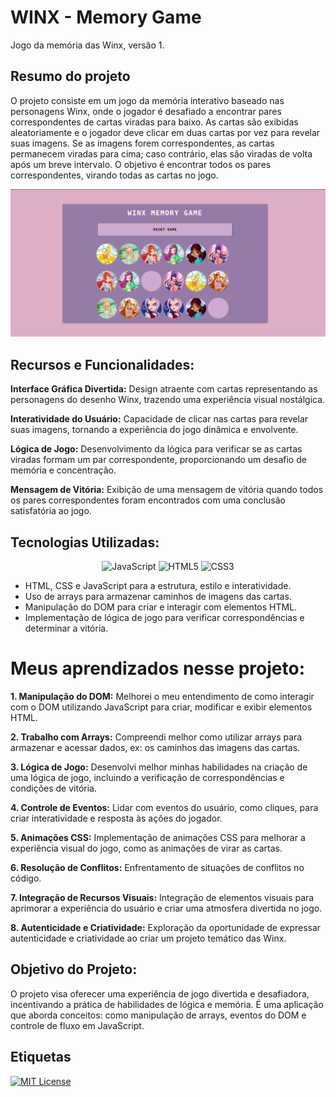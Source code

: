 # WINX - Memory Game

Jogo da memória das Winx, versão 1.

## Resumo do projeto

O projeto consiste em um jogo da memória interativo baseado nas personagens Winx, onde o jogador é desafiado a encontrar pares correspondentes de cartas viradas para baixo. As cartas são exibidas aleatoriamente e o jogador deve clicar em duas cartas por vez para revelar suas imagens. Se as imagens forem correspondentes, as cartas permanecem viradas para cima; caso contrário, elas são viradas de volta após um breve intervalo. O objetivo é encontrar todos os pares correspondentes, virando todas as cartas no jogo.

![alt text](winx/image.png)

## Recursos e Funcionalidades:

**Interface Gráfica Divertida:** Design atraente com cartas representando as personagens do desenho Winx, trazendo uma experiência visual nostálgica.

**Interatividade do Usuário:** Capacidade de clicar nas cartas para revelar suas imagens, tornando a experiência do jogo dinâmica e envolvente.

**Lógica de Jogo:** Desenvolvimento da lógica para verificar se as cartas viradas formam um par correspondente, proporcionando um desafio de memória e concentração.

**Mensagem de Vitória:** Exibição de uma mensagem de vitória quando todos os pares correspondentes foram encontrados com uma conclusão satisfatória ao jogo.

## Tecnologias Utilizadas:

<div align="center">

![JavaScript](https://img.shields.io/badge/JavaScript-668?style=for-the-badge&logo=javascript&logoColor=f7df1e)
![HTML5](https://img.shields.io/badge/HTML5-668?style=for-the-badge&logo=html5)
![CSS3](https://img.shields.io/badge/CSS3-668?style=for-the-badge&logo=css3&logoColor=264CE4)

</div>

- HTML, CSS e JavaScript para a estrutura, estilo e interatividade.
- Uso de arrays para armazenar caminhos de imagens das cartas.
- Manipulação do DOM para criar e interagir com elementos HTML.
- Implementação de lógica de jogo para verificar correspondências e determinar a vitória.

# Meus aprendizados nesse projeto:

**1. Manipulação do DOM:**
Melhorei o meu entendimento de como interagir com o DOM utilizando JavaScript para criar, modificar e exibir elementos HTML.

**2. Trabalho com Arrays:**
Compreendi melhor como utilizar arrays para armazenar e acessar dados, ex: os caminhos das imagens das cartas.

**3. Lógica de Jogo:**
Desenvolvi melhor minhas habilidades na criação de uma lógica de jogo, incluindo a verificação de correspondências e condições de vitória.

**4. Controle de Eventos:**
Lidar com eventos do usuário, como cliques, para criar interatividade e resposta às ações do jogador.

**5. Animações CSS:**
Implementação de animações CSS para melhorar a experiência visual do jogo, como as animações de virar as cartas.

**6. Resolução de Conflitos:**
Enfrentamento de situações de conflitos no código.

**7. Integração de Recursos Visuais:**
Integração de elementos visuais para aprimorar a experiência do usuário e criar uma atmosfera divertida no jogo.

**8. Autenticidade e Criatividade:**
Exploração da oportunidade de expressar autenticidade e criatividade ao criar um projeto temático das Winx.

## Objetivo do Projeto:

O projeto visa oferecer uma experiência de jogo divertida e desafiadora, incentivando a prática de habilidades de lógica e memória. É uma aplicação que aborda conceitos: como manipulação de arrays, eventos do DOM e controle de fluxo em JavaScript.

## Etiquetas

[![MIT License](https://img.shields.io/badge/License-MIT-green.svg)](https://choosealicense.com/licenses/mit/)

